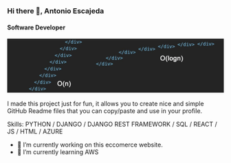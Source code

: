 ### Hi there 👋, Antonio Escajeda
#### Software Developer
![Software Developer](https://github.com/AEscajeda/AEscajeda/blob/main/header%20linkedin.jfif?raw=true)

I made this project just for fun, it allows you to create nice and simple GitHub Readme files that you can copy/paste and use in your profile.

Skills: PYTHON / DJANGO / DJANGO REST FRAMEWORK / SQL / REACT / JS / HTML / AZURE

- 🔭 I’m currently working on this eccomerce website. 
- 🌱 I’m currently learning AWS 
